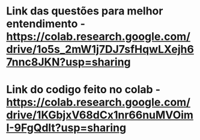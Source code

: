# Link das questões para melhor entendimento - https://colab.research.google.com/drive/1o5s_2mW1j7DJ7sfHqwLXejh67nnc8JKN?usp=sharing

# Link do codigo feito no colab - https://colab.research.google.com/drive/1KGbjxV68dCx1nr66nuMVOimI-9FgQdlt?usp=sharing
